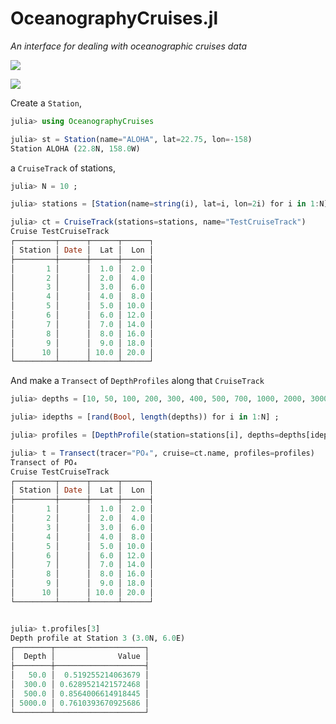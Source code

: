 # OceanographyCruises.jl

*An interface for dealing with oceanographic cruises data*

<p>
  <a href="https://travis-ci.com/briochemc/OceanographyCruises.jl">
    <img src="https://img.shields.io/travis/com/briochemc/OceanographyCruises.jl/master?label=OSX/Linux/Windows&logo=travis&logoColor=white&style=flat-square">
  </a>
</p>
<p>
  <a href='https://coveralls.io/github/briochemc/OceanographyCruises.jl'>
    <img src="https://img.shields.io/coveralls/github/briochemc/OceanographyCruises.jl/master?label=Coverage&logo=coveralls&logoColor=white&style=flat-square">
  </a>
</p>

Create a `Station`,

```julia
julia> using OceanographyCruises

julia> st = Station(name="ALOHA", lat=22.75, lon=-158)
Station ALOHA (22.8N, 158.0W)
```

a `CruiseTrack` of stations,

```julia
julia> N = 10 ;

julia> stations = [Station(name=string(i), lat=i, lon=2i) for i in 1:N] ;

julia> ct = CruiseTrack(stations=stations, name="TestCruiseTrack")
Cruise TestCruiseTrack
┌─────────┬──────┬──────┬──────┐
│ Station │ Date │  Lat │  Lon │
├─────────┼──────┼──────┼──────┤
│       1 │      │  1.0 │  2.0 │
│       2 │      │  2.0 │  4.0 │
│       3 │      │  3.0 │  6.0 │
│       4 │      │  4.0 │  8.0 │
│       5 │      │  5.0 │ 10.0 │
│       6 │      │  6.0 │ 12.0 │
│       7 │      │  7.0 │ 14.0 │
│       8 │      │  8.0 │ 16.0 │
│       9 │      │  9.0 │ 18.0 │
│      10 │      │ 10.0 │ 20.0 │
└─────────┴──────┴──────┴──────┘
```

And make a `Transect` of `DepthProfiles` along that `CruiseTrack`

```julia
julia> depths = [10, 50, 100, 200, 300, 400, 500, 700, 1000, 2000, 3000, 5000] ;

julia> idepths = [rand(Bool, length(depths)) for i in 1:N] ;

julia> profiles = [DepthProfile(station=stations[i], depths=depths[idepths[i]], values=rand(12)[idepths[i]]) for i in 1:N] ;

julia> t = Transect(tracer="PO₄", cruise=ct.name, profiles=profiles)
Transect of PO₄
Cruise TestCruiseTrack
┌─────────┬──────┬──────┬──────┐
│ Station │ Date │  Lat │  Lon │
├─────────┼──────┼──────┼──────┤
│       1 │      │  1.0 │  2.0 │
│       2 │      │  2.0 │  4.0 │
│       3 │      │  3.0 │  6.0 │
│       4 │      │  4.0 │  8.0 │
│       5 │      │  5.0 │ 10.0 │
│       6 │      │  6.0 │ 12.0 │
│       7 │      │  7.0 │ 14.0 │
│       8 │      │  8.0 │ 16.0 │
│       9 │      │  9.0 │ 18.0 │
│      10 │      │ 10.0 │ 20.0 │
└─────────┴──────┴──────┴──────┘


julia> t.profiles[3]
Depth profile at Station 3 (3.0N, 6.0E)
┌────────┬────────────────────┐
│  Depth │              Value │
├────────┼────────────────────┤
│   50.0 │  0.519255214063679 │
│  300.0 │ 0.6289521421572468 │
│  500.0 │ 0.8564006614918445 │
│ 5000.0 │ 0.7610393670925686 │
└────────┴────────────────────┘
```
